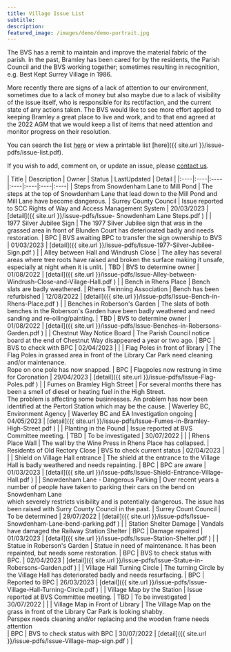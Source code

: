 ```yaml
---
title: Village Issue List
subtitle:
description: 
featured_image: /images/demo/demo-portrait.jpg
---
```


The BVS has a remit to maintain and improve the material fabric of the parish.   In the past, Bramley has been cared for by the residents, the Parish Council and the BVS working together; sometimes resulting in recognition, e.g. Best Kept Surrey Village in 1986.

More recently there are signs of a lack of attention to our environment, sometimes due to a lack of money but also maybe due to a lack of visibility of the issue itself, who is responsible for its rectifaction, and the current state of any actions taken.   The BVS would like to see more effort applied to keeping Bramley a great place to live and work, and to that end agreed at the 2022 AGM that we would keep a list of items that need attention and monitor progress on their resolution.  

You can search the list [here](./search-issues) or view a printable list [here]({{ site.url }}/issue-pdfs/issue-list.pdf).

If you wish to add, comment on, or update an issue, please [contact us](/contact).

<!-- Start Issue Table -->

| Title | Description | Owner | Status | LastUpdated | Detail | 
|:----|:----|:----|:----|:----|:----|:----|
| Steps from Snowdenham Lane to Mill Pond | The steps at the top of Snowdenham Lane that lead down to the Mill Pond and Mill Lane have become dangerous.   | Surrey County Council | Issue reported to SCC Rights of Way and Access Management System  | 20/03/2023 | [detail]({{ site.url }}/issue-pdfs/Issue- Snowdenham Lane Steps.pdf ) | 
| 1977 Silver Jubilee Sign | The 1977 Silver Jubilee sign that was in the grassed area in front of Blunden Court has deteriorated badly and needs restoration. | BPC | BVS awaiting BPC to transfer the sign ownership to BVS | 01/03/2023 | [detail]({{ site.url }}/issue-pdfs/Issue-1977-Silver-Jubilee-Sign.pdf ) | 
| Alley between Hall and Windrush Close | The alley has several areas where tree roots have raised and broken the surface making it  unsafe, especially at night when it is unlit. | TBD | BVS to determine owner | 01/08/2022 | [detail]({{ site.url }}/issue-pdfs/Issue-Alley-between-Windrush-Close-and-Vilage-Hall.pdf ) | 
| Bench in Rhens Place | Bench slats are badly weathered. | Rhens Twinning Association | Bench has been refurbished | 12/08/2022 | [detail]({{ site.url }}/issue-pdfs/Issue-Bench-in-Rhens-Place.pdf ) | 
| Benches in Roberson's Garden | The slats of both benches in the Roberson's Garden have been badly weathered and need sanding and re-oiling/painting. | TBD | BVS to determine owner | 01/08/2022 | [detail]({{ site.url }}/issue-pdfs/Issue-Benches-in-Robersons-Garden.pdf ) | 
| Chestnut Way Notice Board | The Parish Council notice board at the end of Chestnut Way disappeared a year or two  ago. | BPC | BVS to check with BPC | 02/04/2023 |  | 
| Flag Poles in front of library | The Flag Poles in grassed area in front of the Library Car Park need cleaning and/or maintenance.<br>Rope on one pole has now snapped. | BPC | Flagpoles now restrung in time for Coronation | 29/04/2023 | [detail]({{ site.url }}/issue-pdfs/Issue-Flag-Poles.pdf ) | 
| Fumes on Bramley High Street | For several months there has been a smell of diesel or heating fuel in the High Street.   <br>The problem is affecting some businresses.  An problem has now been identified at the Pertorl Station which may be the cause. | Waverley BC, Environment Agency | Waverley BC and EA Investigation ongoing | 04/05/2023 | [detail]({{ site.url }}/issue-pdfs/Issue-Fumes-in-Bramley-High-Street.pdf ) | 
| Planting in the Pound | Issue reported at BVS Committee meeting.   | TBD | To be investigated | 30/07/2022 |  | 
| Rhens Place Wall | The wall by the Wine Press in Rhens Place has collapsed. | Residents of Old Rectory Close | BVS to check current status | 02/04/2023 |  | 
| Shield on Village Hall entrance | The shield at the entrance to the Village Hall is badly weathered and needs repainting. | BPC | BPC are aware | 01/03/2023 | [detail]({{ site.url }}/issue-pdfs/Issue-Shield-Entrance-Village-Hall.pdf ) | 
| Snowdenham Lane - Dangerous Parking | Over recent years a number of people have taken to parking their cars on the bend on Snowdenham Lane <br>which severely restricts visibility and is potentially dangerous.  The issue has been raised with Surry County Council in the past. | Surrey Count Council | To be determined | 29/07/2022 | [detail]({{ site.url }}/issue-pdfs/Issue-Snowdenham-Lane-bend-parking.pdf ) | 
| Station Shelter Damage | Vandals have damaged the Railway Station Shelter  | BPC  | Damage repaired | 01/03/2023 | [detail]({{ site.url }}/issue-pdfs/Issue-Station-Shelter.pdf ) | 
| Statue in Roberson's Garden | Statue in need of maintenance.  It has been repainted, but needs some restoration. | BPC | BVS to check status with BPC. | 02/04/2023 | [detail]({{ site.url }}/issue-pdfs/Issue-Statue-in-Robersons-Garden.pdf ) | 
| Village Hall Turning Circle | The turning Circle by the Village Hall has deteriorated badly and needs resurfacing. | BPC | Reported to BPC | 26/03/2023 | [detail]({{ site.url }}/issue-pdfs/Issue-Village-Hall-Turning-Circle.pdf ) | 
| Village Map by the Station | Issue reported at BVS Committee meeting. | TBD | To be investigated | 30/07/2022 |  | 
| Village Map in Front of Library | The Village Map on the grass in front of the Library Car Park is looking shabby.<br>Perspex needs cleaning and/or replacing and the wooden frame needs attention<br> | BPC | BVS to check status with BPC | 30/07/2022 | [detail]({{ site.url }}/issue-pdfs/Issue-Village-map-sign.pdf ) | 

<!-- End Issue Table -->



